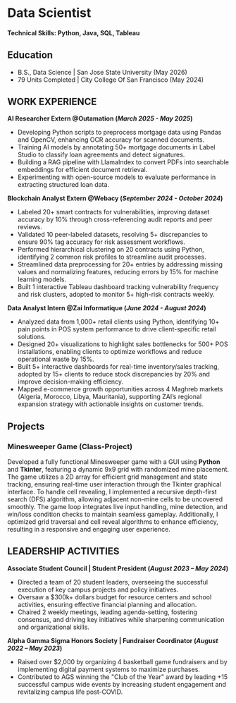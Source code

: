# Data Scientist 
#### Technical Skills: Python, Java, SQL, Tableau

## Education
- B.S., Data Science | San Jose State University (May 2026)
- 79 Units Completed | City College Of San Francisco (May 2024)
  
## WORK EXPERIENCE
**AI Researcher Extern @Outamation (_March 2025 - May 2025_)** 
- Developing Python scripts to preprocess mortgage data using Pandas and OpenCV, enhancing OCR accuracy for scanned documents.
- Training AI models by annotating 50+ mortgage documents in Label Studio to classify loan agreements and detect signatures.
- Building a RAG pipeline with LlamaIndex to convert PDFs into searchable embeddings for efficient document retrieval.
- Experimenting with open-source models to evaluate performance in extracting structured loan data.

**Blockchain Analyst Extern @Webacy (_September 2024 - October 2024_)**
- Labeled 20+ smart contracts for vulnerabilities, improving dataset accuracy by 10% through cross-referencing audit reports and peer reviews.
- Validated 10 peer-labeled datasets, resolving 5+ discrepancies to ensure 90% tag accuracy for risk assessment workflows.
- Performed hierarchical clustering on 20 contracts using Python, identifying 2 common risk profiles to streamline audit processes.
- Streamlined data preprocessing for 20+ entries by addressing missing values and normalizing features, reducing errors by 15% for machine learning models.
- Built 1 interactive Tableau dashboard tracking vulnerability frequency and risk clusters, adopted to monitor 5+ high-risk contracts weekly.

**Data Analyst Intern @Zai Informatique (_June 2024 - August 2024_)**
- Analyzed data from 1,000+ retail clients using Python, identifying 10+ pain points in POS system performance to drive client-specific retail solutions.
- Designed 20+ visualizations to highlight sales bottlenecks for 500+ POS installations, enabling clients to optimize workflows and reduce operational waste by 15%.
- Built 5+ interactive dashboards for real-time inventory/sales tracking, adopted by 15+ clients to reduce stock discrepancies by 20% and improve decision-making efficiency.
- Mapped e-commerce growth opportunities across 4 Maghreb markets (Algeria, Morocco, Libya, Mauritania), supporting ZAI’s regional expansion strategy with actionable insights on customer trends.



  
## Projects

### Minesweeper Game (Class-Project) 

Developed a fully functional Minesweeper game with a GUI using **Python** and **Tkinter**, featuring a dynamic 9x9 grid with randomized mine placement. The game utilizes a 2D array for efficient grid management and state tracking, ensuring real-time user interaction through the Tkinter graphical interface. To handle cell revealing, I implemented a recursive depth-first search (DFS) algorithm, allowing adjacent non-mine cells to be uncovered smoothly. The game loop integrates live input handling, mine detection, and win/loss condition checks to maintain seamless gameplay. Additionally, I optimized grid traversal and cell reveal algorithms to enhance efficiency, resulting in a responsive and engaging user experience.




## LEADERSHIP ACTIVITIES

**Associate Student Council | Student President (_August 2023 – May 2024_)** 
- Directed a team of 20 student leaders, overseeing the successful execution of key campus projects and policy initiatives.
- Oversaw a $300k+ dollars budget for resource centers and school activities, ensuring effective financial planning and allocation.
- Chaired 2 weekly meetings, leading agenda-setting, fostering consensus, and driving key initiatives while sharpening communication and organizational skills.
  
**Alpha Gamma Sigma Honors Society | Fundraiser Coordinator (_August 2022 – May 2023_)** 
- Raised over $2,000 by organizing 4 basketball game fundraisers and by implementing digital payment systems to maximize purchases.
- Contributed to AGS winning the "Club of the Year" award by leading +15 successful campus wide events by increasing student engagement and revitalizing campus life post-COVID.
